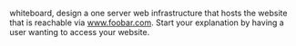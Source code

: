  whiteboard, design a one server web infrastructure that hosts the website that is reachable via www.foobar.com. Start your explanation by having a user wanting to access your website.
